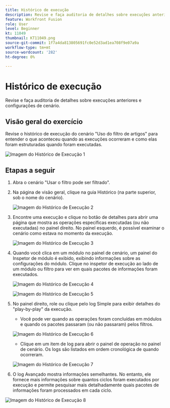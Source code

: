 ```yaml
---
title: Histórico de execução
description: Revise e faça auditoria de detalhes sobre execuções anteriores e configurações de cenário.
feature: Workfront Fusion
role: User
level: Beginner
kt: 11049
thumbnail: KT11049.png
source-git-commit: 1f7a4da813805691fc0e52d3ad1ea708f9e07a9a
workflow-type: tm+mt
source-wordcount: '282'
ht-degree: 0%

---
```



# Histórico de execução

Revise e faça auditoria de detalhes sobre execuções anteriores e configurações de cenário.

## Visão geral do exercício

Revise o histórico de execução do cenário &quot;Uso do filtro de artigos&quot; para entender o que aconteceu quando as execuções ocorreram e como elas foram estruturadas quando foram executadas.

![Imagem do Histórico de Execução 1](../12-exercises/assets/execution-history-walkthrough-1.png)

## Etapas a seguir

1. Abra o cenário &quot;Usar o filtro pode ser filtrado&quot;.
1. Na página de visão geral, clique na guia Histórico (na parte superior, sob o nome do cenário).

   ![Imagem do Histórico de Execução 2](../12-exercises/assets/execution-history-walkthrough-2.png)

1. Encontre uma execução e clique no botão de detalhes para abrir uma página que mostra as operações específicas executadas (ou não executadas) no painel direito. No painel esquerdo, é possível examinar o cenário como estava no momento da execução.

   ![Imagem do Histórico de Execução 3](../12-exercises/assets/execution-history-walkthrough-3.png)

1. Quando você clica em um módulo no painel de cenário, um painel do Inspetor de módulo é exibido, exibindo informações sobre as configurações do módulo. Clique no inspetor de execução ao lado de um módulo ou filtro para ver em quais pacotes de informações foram executados.

   ![Imagem do Histórico de Execução 4](../12-exercises/assets/execution-history-walkthrough-4.png)

   ![Imagem do Histórico de Execução 5](../12-exercises/assets/execution-history-walkthrough-5.png)


1. No painel direito, role ou clique pelo log Simple para exibir detalhes do &quot;play-by-play&quot; da execução.

   + Você pode ver quando as operações foram concluídas em módulos e quando os pacotes passaram (ou não passaram) pelos filtros.

   ![Imagem do Histórico de Execução 6](../12-exercises/assets/execution-history-walkthrough-6.png)

   + Clique em um item de log para abrir o painel de operação no painel de cenário. Os logs são listados em ordem cronológica de quando ocorreram.

   ![Imagem do Histórico de Execução 7](../12-exercises/assets/execution-history-walkthrough-7.png)


1. O log Avançado mostra informações semelhantes. No entanto, ele fornece mais informações sobre quantos ciclos foram executados por execução e permite pesquisar mais detalhadamente quais pacotes de informações foram processados em cada ciclo.

![Imagem do Histórico de Execução 8](../12-exercises/assets/execution-history-walkthrough-8.png)
